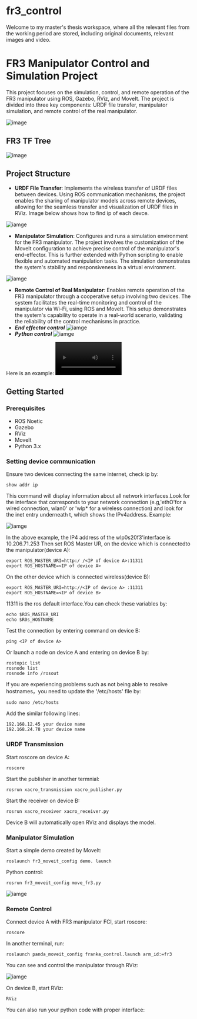 # fr3_control
Welcome to my master's thesis workspace, where all the relevant files from the working period are stored, including original documents, relevant images and video.

# FR3 Manipulator Control and Simulation Project

This project focuses on the simulation, control, and remote operation of the FR3 manipulator using ROS, Gazebo, RViz, and MoveIt. The project is divided into three key components: URDF file transfer, manipulator simulation, and remote control of the real manipulator.

![image](https://github.com/Jcheems/fr3_control/blob/main/fr3.gif)

## FR3 TF Tree

![image](https://github.com/Jcheems/fr3_control/blob/main/tf_tree.png)

## Project Structure

- **URDF File Transfer**: Implements the wireless transfer of URDF files between devices. Using ROS communication mechanisms, the project enables the sharing of manipulator models across remote devices, allowing for the seamless transfer and visualization of URDF files in RViz. Image below shows how to find ip of each devce.

![iamge](https://github.com/Jcheems/fr3_control/blob/main/find%20ip%20of%20each%20device.png)

- **Manipulator Simulation**: Configures and runs a simulation environment for the FR3 manipulator. The project involves the customization of the MoveIt configuration to achieve precise control of the manipulator's end-effector. This is further extended with Python scripting to enable flexible and automated manipulation tasks. The simulation demonstrates the system's stability and responsiveness in a virtual environment.

![iamge](https://github.com/Jcheems/fr3_control/blob/main/simulation_tf.JPG)

- **Remote Control of Real Manipulator**: Enables remote operation of the FR3 manipulator through a cooperative setup involving two devices. The system facilitates the real-time monitoring and control of the manipulator via Wi-Fi, using ROS and MoveIt. This setup demonstrates the system's capability to operate in a real-world scenario, validating the reliability of the control mechanisms in practice.
- ***End effector control***
![iamge](https://github.com/Jcheems/fr3_control/blob/main/remote_control_1.png)
- ***Python control***
![iamge](https://github.com/Jcheems/fr3_control/blob/main/remote_control_2.png)


Here is an example:
<video src='https://github.com/Jcheems/fr3_control/blob/main/demo.mp4' width=180/>

## Getting Started

### Prerequisites

- ROS Noetic
- Gazebo
- RViz
- MoveIt
- Python 3.x

### Setting device communication

Ensure two devices connecting the same internet, check ip by:

```
show addr ip
```

This command will display information about all network interfaces.Look for the interface that corresponds to your network connection (e.g,'ethO'for a wired connection, wlan0' or 'wlp* for a wireless connection) and look for the inet entry underneath t, which shows the lPv4address. Example:

![iamge](https://github.com/Jcheems/fr3_control/blob/main/find%20ip%20of%20each%20device.png)

In the above example, the lP4 address of the wlp0s20f3'interface is 10.206.71.253 Then set ROS Master UR, on the device which is connectedto the manipulator(device A):

```
export ROS_MASTER_URI=http:/ /<IP of device A>:11311
export ROS_HOSTNAME=<IP of device A>
```

On the other device which is connected wireless(device B):

```
export ROS_MASTER_URI=http://<IP of device A> :11311
export ROS_HOSTNAME=<IP of device B>
```

11311 is the ros default interface.You can check these variables by:

```
echo $ROS_MASTER_URI
echo $R0s_HOSTNAME
```

Test the connection by entering command on device B:

```
ping <IP of device A>
```


Or launch a node on device A and entering on device B by:

```
rostopic list
rosnode list
rosnode info /rosout
```

lf you are experiencing problems such as not being able to resolve hostnames，you need to update the '/etc/hosts' file by:

```
sudo nano /etc/hosts
```

Add the similar following lines:

```
192.168.12.45 your device name
192.168.24.78 your device name
```

### URDF Transmission
Start roscore on device A:

```
roscore
```

Start the publisher in another termnial:

```
rosrun xacro_transmission xacro_publisher.py

```
Start the receiver on device B:

```
rosrun xacro_receiver xacro_receiver.py
```

Device B will automatically open RViz and displays the model.

### Manipulator Simulation
Start a simple demo created by Movelt:

```
roslaunch fr3_moveit_config demo. launch
```

Python control:

```
rosrun fr3_moveit_config move_fr3.py
```

![iamge](https://github.com/Jcheems/fr3_control/blob/main/end%20effector%20control.png)

### Remote Control
Connect device A with FR3 manipulator FCl, start roscore:

```
roscore
```

In another terminal, run:

```
roslaunch panda_moveit_config franka_control.launch arm_id:=fr3
```

You can see and control the manipulator through RViz:

![iamge](https://github.com/Jcheems/fr3_control/blob/main/remote_control_1.png)

On device B, start RViz:

```
RViz
```

You can also run your python code with proper interface:

